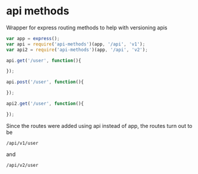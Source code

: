api methods
====

Wrapper for express routing methods to help with versioning apis

```javascript
var app = express();
var api = require('api-methods')(app, '/api', 'v1');
var api2 = require('api-methods')(app, '/api', 'v2');

api.get('/user', function(){

});

api.post('/user', function(){

});

api2.get('/user', function(){

});
```

Since the routes were added using api instead of app, the routes turn out to be

```
/api/v1/user
```

and

```
/api/v2/user
```
